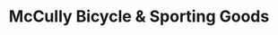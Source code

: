 ---
title: "McCully Bicycle & Sporting Goods"
url: /honolulu/mccully-bicycle-and-sporting-goods/
shop: bicycle
---